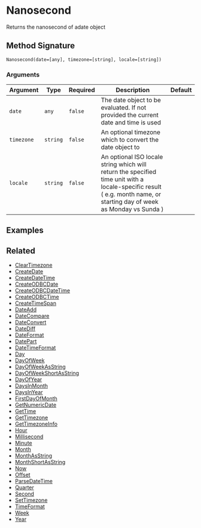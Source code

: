 # Nanosecond

Returns the nanosecond of adate object

## Method Signature

```
Nanosecond(date=[any], timezone=[string], locale=[string])
```

### Arguments

| Argument   | Type     | Required | Description                                                                                                                                                           | Default |
| ---------- | -------- | -------- | --------------------------------------------------------------------------------------------------------------------------------------------------------------------- | ------- |
| `date`     | `any`    | `false`  | The date object to be evaluated. If not provided the current date and time is used                                                                                    |         |
| `timezone` | `string` | `false`  | An optional timezone which to convert the date object to                                                                                                              |         |
| `locale`   | `string` | `false`  | An optional ISO locale string which will return the specified time unit with a locale-specific result ( e.g. month name, or starting day of week as Monday vs Sunda ) |         |

## Examples

## Related

* [ClearTimezone](cleartimezone.md)
* [CreateDate](createdate.md)
* [CreateDateTime](createdatetime.md)
* [CreateODBCDate](createodbcdate.md)
* [CreateODBCDateTime](createodbcdatetime.md)
* [CreateODBCTime](createodbctime.md)
* [CreateTimeSpan](createtimespan.md)
* [DateAdd](dateadd.md)
* [DateCompare](datecompare.md)
* [DateConvert](dateconvert.md)
* [DateDiff](datediff.md)
* [DateFormat](dateformat.md)
* [DatePart](datepart.md)
* [DateTimeFormat](datetimeformat.md)
* [Day](day.md)
* [DayOfWeek](dayofweek.md)
* [DayOfWeekAsString](dayofweekasstring.md)
* [DayOfWeekShortAsString](dayofweekshortasstring.md)
* [DayOfYear](dayofyear.md)
* [DaysInMonth](daysinmonth.md)
* [DaysInYear](daysinyear.md)
* [FirstDayOfMonth](firstdayofmonth.md)
* [GetNumericDate](getnumericdate.md)
* [GetTime](gettime.md)
* [GetTimezone](gettimezone.md)
* [GetTimezoneInfo](gettimezoneinfo.md)
* [Hour](hour.md)
* [Millisecond](millisecond.md)
* [Minute](minute.md)
* [Month](month.md)
* [MonthAsString](monthasstring.md)
* [MonthShortAsString](monthshortasstring.md)
* [Now](now.md)
* [Offset](offset.md)
* [ParseDateTime](parsedatetime.md)
* [Quarter](quarter.md)
* [Second](second.md)
* [SetTimezone](settimezone.md)
* [TimeFormat](timeformat.md)
* [Week](week.md)
* [Year](year.md)
